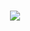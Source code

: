 
<h3 align="center"><img src="https://miro.medium.com/max/4800/1*m5fKF9wcHwkMjLi4o1AnfQ.webp"/></h3>
